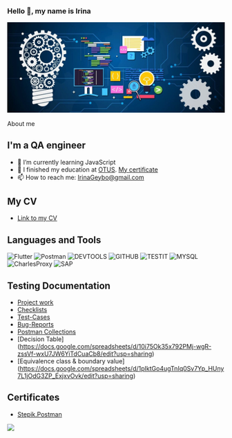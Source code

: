 ### Hello 👋, my name is Irina
![Header](https://github.com/IrinaGeybo/IrinaGeybo/blob/main/assets/photo_2023-02-07_11-23-36.jpg)

About me

## I'm a QA engineer
- 🌱 I’m currently learning JavaScript
- 🌱 I finished my education at [OTUS](https://otus.ru/lessons/qa-engineer/). [My certificate](https://drive.google.com/file/d/1IjI7mRQIlQ-R8OJa5Df9c-dRM4URyTwO/view?usp=share_link)
- 📫 How to reach me: IrinaGeybo@gmail.com 

## My CV
- [Link to my CV](https://drive.google.com/file/d/1Ngp3jxZ9lmz1GodTvYJ2Hy5YHwAFJklV/view?usp=share_link) 


## Languages and Tools
![Flutter](https://img.shields.io/badge/-JIRA-090909?style=for-the-badge&logo=JIRA&logoColor=47C5FB)
![Postman](https://img.shields.io/badge/-Postman-090909?style=for-the-badge&logo=Postman&logoColor=#F76935)
![DEVTOOLS](https://img.shields.io/badge/-DEVTOOLS-090909?style=for-the-badge&logo=DEVTOOLS&logoColor=#F76935)
![GITHUB](https://img.shields.io/badge/-GitHUB-090909?style=for-the-badge&logo=Github&logoColor=#8CC4D7)
![TESTIT](https://img.shields.io/badge/-TESTIT-090909?style=for-the-badge&logo=TESTIT&logoColor=#8CC4D7)
![MYSQL](https://img.shields.io/badge/-MYSQL-090909?style=for-the-badge&logo=MYSQL&logoColor=#8CC4D7)
![CharlesProxy](https://img.shields.io/badge/-CharlesProxy-090909?style=for-the-badge&logo=CharlesProxy&logoColor=#8CC4D7)
![SAP](https://img.shields.io/badge/-SAP-090909?style=for-the-badge&logo=SAP&logoColor=#8CC4D7)

## Testing Documentation
- [Project work](https://docs.google.com/presentation/d/1SQzwfQyk7RBiFL_G11dTMuE6-pu34yBy0WzIxJigB8o/edit?usp=share_link)
- [Checklists](https://docs.google.com/spreadsheets/d/15lVqTt_styrEg0-MRuniCpd_bXgSGQcLGtO9Ri-W8xg/edit?usp=share_link) 
- [Test-Cases](https://docs.google.com/spreadsheets/d/1j5mnzkIl84WekPnSe5BoLadkqvS9R4Dz4AxKAIf4QJ4/edit?usp=share_link)
- [Bug-Reports](https://docs.google.com/spreadsheets/d/1il8IZ4m30L_OcRr_GQUfDVwR3IxZTI6V7FVMZDfzfLU/edit?usp=share_link)
- [Postman Collections](https://drive.google.com/file/d/1CK9UUABLU-vGwoaWjYA5ietTx-Auk2wL/view?usp=share_link)
- [Decision Table] (https://docs.google.com/spreadsheets/d/10i75Ok35x792PMj-wgR-zssVf-wxU7JW6YiTdCuaCb8/edit?usp=sharing)
- [Equivalence class & boundary value] (https://docs.google.com/spreadsheets/d/1pIktGo4ugTnIq0Sv7Yp_HUny7L1jOdG3ZP_ExjxvOvk/edit?usp=sharing)




## Certificates
- [Stepik.Postman](https://drive.google.com/file/d/1tLdobibKd4xJz036RoBhC_Hchbqt7Fma/view?usp=share_link) 







![](https://komarev.com/ghpvc/?username=your-github-irinageybo)









